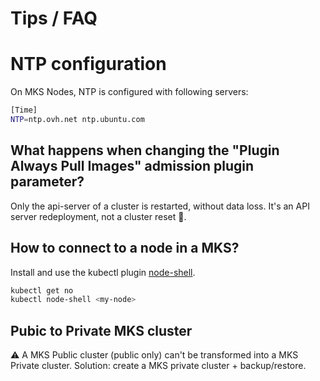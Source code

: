 # Tips / FAQ

# NTP configuration

On MKS Nodes, NTP is configured with following servers:

```bash
[Time]
NTP=ntp.ovh.net ntp.ubuntu.com
```

## What happens when changing the "Plugin Always Pull Images" admission plugin parameter?

Only the api-server of a cluster is restarted, without data loss. It's an API server redeployment, not a cluster reset 🙂.

## How to connect to a node in a MKS?

Install and use the kubectl plugin [node-shell](https://github.com/kvaps/kubectl-node-shell).

```bash
kubectl get no
kubectl node-shell <my-node>
```

## Pubic to Private MKS cluster

⚠️ A MKS Public cluster (public only) can't be transformed into a MKS Private cluster.
Solution: create a MKS private cluster + backup/restore.